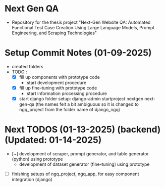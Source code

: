 # Next Gen QA
- Repository for the thesis project "Next-Gen Website QA: Automated Functional Test Case Creation Using Large Language Models, Prompt Engineering, and Scraping Technologies"

# Setup Commit Notes (01-09-2025)
- created folders
- TODO : 
  - [x] fill up components with prototype code
    - start development procedure
  - [x] fill up fine-tuning with prototype code
    - start information processing procedure
  - [x] start django folder setup: django-admin startproject nextgen next-gen-qa (the names felt a bit ambiguous so it is changed to ngq_project from the folder name of django_ngq)

# Next TODOS (01-13-2025) (backend) (Updated: 01-14-2025)
- [~] development of scraper, prompt generator, and table generator (python) using prototype
  - development of dataset generator (fine-tuning) using prototype
- [ ] finishing setups of ngq_project, ngq_app, for easy component integration (django)
